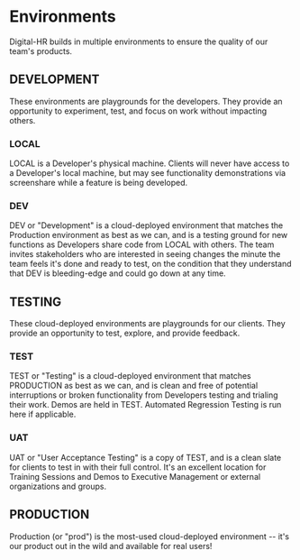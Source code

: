 # Environments

Digital-HR builds in multiple environments to ensure the quality of our team's products.

## DEVELOPMENT

These environments are playgrounds for the developers. They provide an opportunity to experiment, test, and focus on work without impacting others. 

### LOCAL

LOCAL is a Developer's physical machine. Clients will never have access to a Developer's local machine, but may see functionality demonstrations via screenshare while a feature is being developed.

### DEV

DEV or "Development" is a cloud-deployed environment that matches the Production environment as best as we can, and is a testing ground for new functions as Developers share code from LOCAL with others. The team invites stakeholders who are interested in seeing changes the minute the team feels it's done and ready to test, on the condition that they understand that DEV is bleeding-edge and could go down at any time.

## TESTING

These cloud-deployed environments are playgrounds for our clients. They provide an opportunity to test, explore, and provide feedback.

### TEST

TEST or "Testing" is a cloud-deployed environment that matches PRODUCTION as best as we can, and is clean and free of potential interruptions or broken functionality from Developers testing and trialing their work. Demos are held in TEST. Automated Regression Testing is run here if applicable.

### UAT

UAT or "User Acceptance Testing" is a copy of TEST, and is a clean slate for clients to test in with their full control. It's an excellent location for Training Sessions and Demos to Executive Management or external organizations and groups.

## PRODUCTION

Production (or "prod") is the most-used cloud-deployed environment -- it's our product out in the wild and available for real users!
